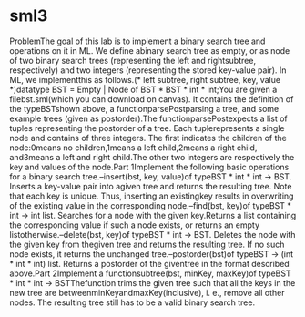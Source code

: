 # sml3
ProblemThe goal of this lab is to implement a binary search tree and operations on it in ML. We define abinary search tree as empty, or as node of two binary search trees (representing the left and rightsubtree, respectively) and two integers (representing the stored key-value pair). In ML, we implementthis as follows.(* left subtree, right subtree, key, value *)datatype BST = Empty | Node of BST * BST * int * int;You are given a filebst.sml(which you can download on canvas). It contains the definition of the typeBSTshown above, a functionparsePostparsing a tree, and some example trees (given as postorder).The functionparsePostexpects a list of tuples representing the postorder of a tree. Each tuplerepresents a single node and contains of three integers. The first indicates the children of the node:0means no children,1means a left child,2means a right child, and3means a left and right child.The other two integers are respectively the key and values of the node.Part 1Implement the following basic operations for a binary search tree.–insert(bst, key, value)of typeBST * int * int -> BST. Inserts a key-value pair into agiven tree and returns the resulting tree. Note that each key is unique. Thus, inserting an existingkey results in overwriting of the existing value in the corresponding node.–find(bst, key)of typeBST * int -> int list. Searches for a node with the given key.Returns a list containing the corresponding value if such a node exists, or returns an empty listotherwise.–delete(bst, key)of typeBST * int -> BST. Deletes the node with the given key from thegiven tree and returns the resulting tree. If no such node exists, it returns the unchanged tree.–postorder(bst)of typeBST -> (int * int * int) list. Returns a postorder of the giventree in the format described above.Part 2Implement a functionsubtree(bst, minKey, maxKey)of typeBST * int * int -> BSTThefunction trims the given tree such that all the keys in the new tree are betweenminKeyandmaxKey(inclusive), i. e., remove all other nodes. The resulting tree still has to be a valid binary search tree.
